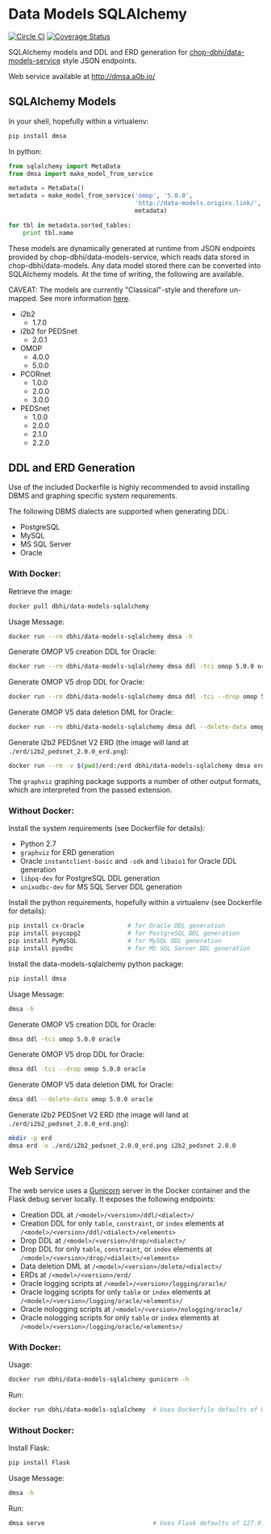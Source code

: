 # Data Models SQLAlchemy

[![Circle CI](https://circleci.com/gh/chop-dbhi/data-models-sqlalchemy/tree/master.svg?style=svg)](https://circleci.com/gh/chop-dbhi/data-models-sqlalchemy/tree/master) [![Coverage Status](https://coveralls.io/repos/chop-dbhi/data-models-sqlalchemy/badge.svg?branch=master&service=github)](https://coveralls.io/github/chop-dbhi/data-models-sqlalchemy?branch=master)

SQLAlchemy models and DDL and ERD generation for [chop-dbhi/data-models-service](https://github.com/chop-dbhi/data-models-service) style JSON endpoints.

Web service available at http://dmsa.a0b.io/

## SQLAlchemy Models

In your shell, hopefully within a virtualenv:

```sh
pip install dmsa
```

In python:

```python
from sqlalchemy import MetaData
from dmsa import make_model_from_service

metadata = MetaData()
metadata = make_model_from_service('omop', '5.0.0',
                                   'http://data-models.origins.link/',
                                   metadata)

for tbl in metadata.sorted_tables:
    print tbl.name
```

These models are dynamically generated at runtime from JSON endpoints provided by chop-dbhi/data-models-service, which reads data stored in chop-dbhi/data-models. Any data model stored there can be converted into SQLAlchemy models. At the time of writing, the following are available.

CAVEAT: The models are currently "Classical"-style and therefore un-mapped. See more information [here](https://github.com/chop-dbhi/data-models-sqlalchemy/issues/22).

- i2b2
    - 1.7.0
- i2b2 for PEDSnet
    - 2.0.1
- OMOP
    - 4.0.0
    - 5.0.0
- PCORnet
    - 1.0.0
    - 2.0.0
    - 3.0.0
- PEDSnet
    - 1.0.0
    - 2.0.0
    - 2.1.0
    - 2.2.0

## DDL and ERD Generation

Use of the included Dockerfile is highly recommended to avoid installing DBMS and graphing specific system requirements.

The following DBMS dialects are supported when generating DDL:

- PostgreSQL
- MySQL
- MS SQL Server
- Oracle

### With Docker:

Retrieve the image:

```sh
docker pull dbhi/data-models-sqlalchemy
```

Usage Message:

```sh
docker run --rm dbhi/data-models-sqlalchemy dmsa -h
```

Generate OMOP V5 creation DDL for Oracle:

```sh
docker run --rm dbhi/data-models-sqlalchemy dmsa ddl -tci omop 5.0.0 oracle
```

Generate OMOP V5 drop DDL for Oracle:

```sh
docker run --rm dbhi/data-models-sqlalchemy dmsa ddl -tci --drop omop 5.0.0 oracle
```

Generate OMOP V5 data deletion DML for Oracle:

```sh
docker run --rm dbhi/data-models-sqlalchemy dmsa ddl --delete-data omop 5.0.0 oracle
```

Generate i2b2 PEDSnet V2 ERD (the image will land at `./erd/i2b2_pedsnet_2.0.0_erd.png`):

```sh
docker run --rm -v $(pwd)/erd:/erd dbhi/data-models-sqlalchemy dmsa erd -o /erd/i2b2_pedsnet_2.0.0_erd.png i2b2_pedsnet 2.0.0
```

The `graphviz` graphing package supports a number of other output formats, which are interpreted from the passed extension.

### Without Docker:

Install the system requirements (see Dockerfile for details):

- Python 2.7
- `graphviz` for ERD generation
- Oracle `instantclient-basic` and `-sdk` and `libaio1` for Oracle DDL generation
- `libpq-dev` for PostgreSQL DDL generation
- `unixodbc-dev` for MS SQL Server DDL generation

Install the python requirements, hopefully within a virtualenv (see Dockerfile for details):

```sh
pip install cx-Oracle            # for Oracle DDL generation
pip install psycopg2             # for PostgreSQL DDL generation
pip install PyMySQL              # for MySQL DDL generation
pip install pyodbc               # for MS SQL Server DDL generation
```

Install the data-models-sqlalchemy python package:

```sh
pip install dmsa
```

Usage Message:

```sh
dmsa -h
```

Generate OMOP V5 creation DDL for Oracle:

```sh
dmsa ddl -tci omop 5.0.0 oracle
```

Generate OMOP V5 drop DDL for Oracle:

```sh
dmsa ddl -tci --drop omop 5.0.0 oracle
```

Generate OMOP V5 data deletion DML for Oracle:

```sh
dmsa ddl --delete-data omop 5.0.0 oracle
```

Generate i2b2 PEDSnet V2 ERD (the image will land at `./erd/i2b2_pedsnet_2.0.0_erd.png`):

```sh
mkdir -p erd
dmsa erd -o ./erd/i2b2_pedsnet_2.0.0_erd.png i2b2_pedsnet 2.0.0
```

## Web Service

The web service uses a [Gunicorn](http://gunicorn.org/) server in the Docker container and the Flask debug server locally. It exposes the following endpoints:

- Creation DDL at `/<model>/<version>/ddl/<dialect>/`
- Creation DDL for only `table`, `constraint`, or `index` elements at `/<model>/<version>/ddl/<dialect>/<elements>`
- Drop DDL at `/<model>/<version>/drop/<dialect>/`
- Drop DDL for only `table`, `constraint`, or `index` elements at `/<model>/<version>/drop/<dialect>/<elements>`
- Data deletion DML at `/<model>/<version>/delete/<dialect>/`
- ERDs at `/<model>/<version>/erd/`
- Oracle logging scripts at `/<model>/<version>/logging/oracle/`
- Oracle logging scripts for only `table` or `index` elements at `/<model>/<version>/logging/oracle/<elements>/`
- Oracle nologging scripts at `/<model>/<version>/nologging/oracle/`
- Oracle nologging scripts for only `table` or `index` elements at `/<model>/<version>/logging/oracle/<elements>/`

### With Docker:

Usage:

```sh
docker run dbhi/data-models-sqlalchemy gunicorn -h
```

Run:

```sh
docker run dbhi/data-models-sqlalchemy  # Uses Dockerfile defaults of 0.0.0.0:80
```

### Without Docker:

Install Flask:

```sh
pip install Flask
```

Usage Message:

```sh
dmsa -h
```

Run:

```sh
dmsa serve                              # Uses Flask defaults of 127.0.0.1:5000
```
